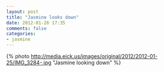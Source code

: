 ```yaml
---
layout: post
title: "Jasmine looks down"
date: 2012-01-26 17:35
comments: false
categories: 
- jasmine
---
```

{% photo http://media.eick.us/images/original/2012/2012-01-25/IMG_3284-.jpg "Jasmine looking down" %}

